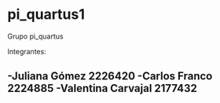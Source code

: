 # pi_quartus1

Grupo pi_quartus

Integrantes:

-Juliana Gómez 2226420
-Carlos Franco 2224885
-Valentina Carvajal 2177432
-
